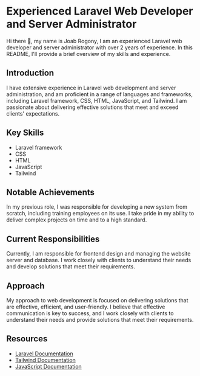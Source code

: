 # Experienced Laravel Web Developer and Server Administrator

Hi there 👋, my name is Joab Rogony, I am an experienced Laravel web developer and server administrator with over 2 years of experience. In this README, I'll provide a brief overview of my skills and experience.

## Introduction

I have extensive experience in Laravel web development and server administration, and am proficient in a range of languages and frameworks, including Laravel framework, CSS, HTML, JavaScript, and Tailwind. I am passionate about delivering effective solutions that meet and exceed clients' expectations.

## Key Skills

- Laravel framework
- CSS
- HTML
- JavaScript
- Tailwind

## Notable Achievements

In my previous role, I was responsible for developing a new system from scratch, including training employees on its use. I take pride in my ability to deliver complex projects on time and to a high standard.

## Current Responsibilities

Currently, I am responsible for frontend design and managing the website server and database. I work closely with clients to understand their needs and develop solutions that meet their requirements.

## Approach

My approach to web development is focused on delivering solutions that are effective, efficient, and user-friendly. I believe that effective communication is key to success, and I work closely with clients to understand their needs and provide solutions that meet their requirements.

## Resources

- [Laravel Documentation](https://laravel.com/docs/)
- [Tailwind Documentation](https://tailwindcss.com/docs)
- [JavaScript Documentation](https://developer.mozilla.org/en-US/docs/Web/JavaScript)

